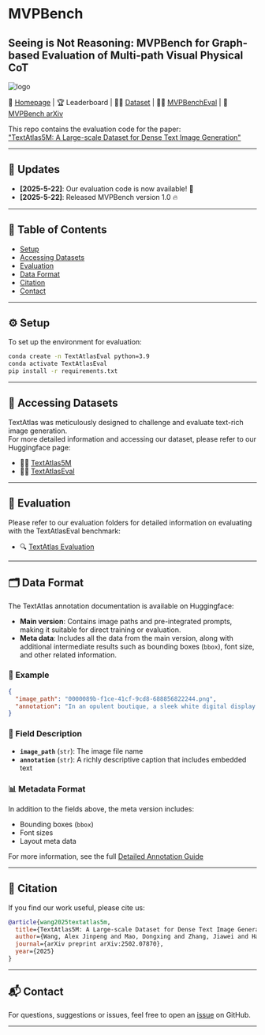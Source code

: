 # MVPBench

## Seeing is Not Reasoning: MVPBench for Graph-based Evaluation of Multi-path Visual Physical CoT

![logo](https://github.com/naver-ai/TextAtlas5M/raw/main/assets/logo.png)

📘 [Homepage](https://github.com/naver-ai/TextAtlas5M) | 🏆 Leaderboard | 🧑‍🔬 [Dataset](https://huggingface.co/datasets/naver-ai/TextAtlas5M) | 🧑‍🔬 [MVPBenchEval](https://huggingface.co/datasets/naver-ai/TextAtlasEval) | 📄 [MVPBench arXiv](https://arxiv.org/abs/2402.12345)

This repo contains the evaluation code for the paper:  
["TextAtlas5M: A Large-scale Dataset for Dense Text Image Generation"](https://arxiv.org/abs/2402.12345)

---

## 🔔 Updates

- **[2025-5-22]**: Our evaluation code is now available! 🌟  
- **[2025-5-22]**: Released MVPBench version 1.0 🔥

---

## 📑 Table of Contents

- [Setup](#️-setup)
- [Accessing Datasets](#-accessing-datasets)
- [Evaluation](#-evaluation)
- [Data Format](#-data-format)
- [Citation](#-citation)
- [Contact](#-contact)

---

## ⚙️ Setup

To set up the environment for evaluation:

```bash
conda create -n TextAtlasEval python=3.9
conda activate TextAtlasEval
pip install -r requirements.txt
```

---

## 📂 Accessing Datasets

TextAtlas was meticulously designed to challenge and evaluate text-rich image generation.  
For more detailed information and accessing our dataset, please refer to our Huggingface page:

- 🧑‍🔬 [TextAtlas5M](https://huggingface.co/datasets/naver-ai/TextAtlas5M)
- 🧑‍🔬 [TextAtlasEval](https://huggingface.co/datasets/naver-ai/TextAtlasEval)

---

## 🧪 Evaluation

Please refer to our evaluation folders for detailed information on evaluating with the TextAtlasEval benchmark:

- 🔍 [TextAtlas Evaluation](evaluation/README.md)

---

## 🗂 Data Format

The TextAtlas annotation documentation is available on Huggingface:

- **Main version**: Contains image paths and pre-integrated prompts, making it suitable for direct training or evaluation.
- **Meta data**: Includes all the data from the main version, along with additional intermediate results such as bounding boxes (`bbox`), font size, and other related information.

### 📌 Example

```json
{
  "image_path": "0000089b-f1ce-41cf-9cd8-688856822244.png",
  "annotation": "In an opulent boutique, a sleek white digital display contrasts sharply with meticulously arranged merchandise and luxurious decor, creating a striking visual focal point. digital display with the text : 'Amidst the opulent ambiance of the upscale boutique, a sleek white digital display stands out as a striking contrast to the meticulously arranged merchandise and sumptuous luxury decor'"
}
```

### 📝 Field Description

- **`image_path`** (`str`): The image file name  
- **`annotation`** (`str`): A richly descriptive caption that includes embedded text

### 📊 Metadata Format

In addition to the fields above, the meta version includes:

- Bounding boxes (`bbox`)
- Font sizes
- Layout meta data

For more information, see the full [Detailed Annotation Guide](detialed_annotation/README.md)

---

## 📄 Citation

If you find our work useful, please cite us:

```bibtex
@article{wang2025textatlas5m,
  title={TextAtlas5M: A Large-scale Dataset for Dense Text Image Generation},
  author={Wang, Alex Jinpeng and Mao, Dongxing and Zhang, Jiawei and Han, Weiming and Dong, Zhuobai and Li, Linjie and Lin, Yiqi and Yang, Zhengyuan and Qin, Libo and Zhang, Fuwei and others},
  journal={arXiv preprint arXiv:2502.07870},
  year={2025}
}
```

---

## 📬 Contact

For questions, suggestions or issues, feel free to open an [issue](https://github.com/naver-ai/TextAtlas5M/issues) on GitHub.

---


